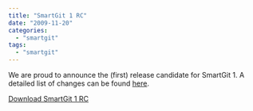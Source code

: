 ```yaml
---
title: "SmartGit 1 RC"
date: "2009-11-20"
categories: 
  - "smartgit"
tags: 
  - "smartgit"
---
```


We are proud to announce the (first) release candidate for SmartGit 1. A detailed list of changes can be found [here](http://www.syntevo.com/smartgit/changelog-eap.txt).

[Download SmartGit 1 RC](http://www.syntevo.com/smartgit/early-access.html)
